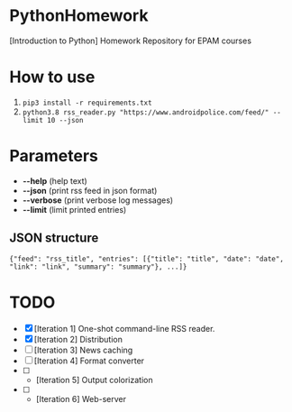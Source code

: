 # PythonHomework
[Introduction to Python] Homework Repository for EPAM courses

# How to use
1.  `pip3 install -r requirements.txt`
2.  `python3.8 rss_reader.py "https://www.androidpolice.com/feed/" --limit 10 --json`

# Parameters
-  **--help** (help text)
-  **--json** (print rss feed in json format)
-  **--verbose** (print verbose log messages)
-  **--limit** (limit printed entries)

## JSON structure
`{"feed": "rss_title", "entries": [{"title": "title", "date": "date", "link": "link", "summary": "summary"}, ...]}`

# TODO
-   [x] [Iteration 1] One-shot command-line RSS reader.
-   [x] [Iteration 2] Distribution
-   [ ] [Iteration 3] News caching
-   [ ] [Iteration 4] Format converter
-   [ ] * [Iteration 5] Output colorization
-   [ ] * [Iteration 6] Web-server
